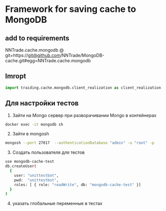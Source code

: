 # Framework for saving cache to MongoDB
## add to requirements
NNTrade.cache.mongodb @ git+https://git@github.com/NNTrade/MongoDB-cache.git#egg=NNTrade.cache.mongodb

## Imropt
```python
import traiding.cache.mongodb.client_realization as client_realization
```

## Для настройки тестов
1. Зайти на Mongo сервер
при разворачивании Mongo в контейнерах
```bash
docker exec -it mongodb sh
```
2. Зайти в mongosh
```bash
mongosh --port 27017  --authenticationDatabase "admin" -u "root" -p
```
3. Создать пользователя для тестов
```bash
use mongodb-cache-test
db.createUser(
  {
    user: "unittestbot",
    pwd:  "unittestbot",
    roles: [ { role: "readWrite", db: "mongodb-cache-test" }]
  }
)
```
4. указать глобальные переменные в тестах